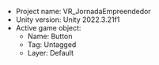 <!-- UNITY CODE ASSIST INSTRUCTIONS START -->
- Project name: VR_JornadaEmpreendedor
- Unity version: Unity 2022.3.21f1
- Active game object:
  - Name: Button
  - Tag: Untagged
  - Layer: Default
<!-- UNITY CODE ASSIST INSTRUCTIONS END -->